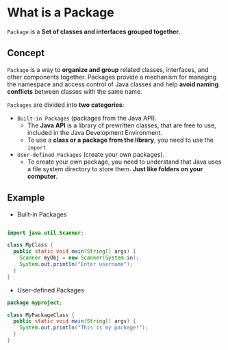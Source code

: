 #  What is a Package

`Package` is a **Set of classes and interfaces grouped together.**


## Concept

`Package` is a way to **organize and group** related classes, interfaces, and other components together. Packages provide a mechanism for managing the namespace and access control of Java classes and help **avoid naming conflicts** between classes with the same name.

`Packages` are divided into **two categories**:

 - `Built-in Packages` (packages from the Java API).
   * The **Java API** is a library of prewritten classes, that are free to use, included in the Java Development Environment.
   * To use a **class or a package from the library**, you need to use the `import`
 - `User-defined Packages` (create your own packages).
   * To create your own package, you need to understand that Java uses a file system directory to store them. **Just like folders on your computer**.

## Example
* Built-in Packages

```java

import java.util.Scanner;

class MyClass {
  public static void main(String[] args) {
    Scanner myObj = new Scanner(System.in);
    System.out.println("Enter username");
  }
}
```

* User-defined Packages

```java
package myproject;

class MyPackageClass {
  public static void main(String[] args) {
    System.out.println("This is my package!");
  }
}
```
